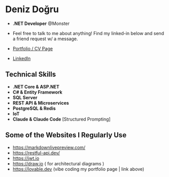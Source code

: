 # Deniz Doğru
* **.NET Developer** @Monster
* Feel free to talk to me about anything! Find my linked-in below and send a friend request w/ a message.
* [Portfolio / CV Page](https://deniz-dogru-portfolio.lovable.app/)



* [LinkedIn](https://www.linkedin.com/in/deniz-doğru-795225184)
## Technical Skills
* **.NET Core & ASP.NET**
* **C# & Entity Framework**
* **SQL Server** 
* **REST API & Microservices**
* **PostgreSQL & Redis**
* **IoT**
* **Claude & Claude Code** [Structured Prompting]


## Some of the Websites I Regularly Use 
* https://markdownlivepreview.com/
* https://restful-api.dev/
* https://jwt.io
* https://draw.io ( for architectural diagrams  )
* https://lovable.dev (vibe coding my portfolio page | link above)
